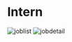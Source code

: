 # Intern

![joblist](https://github.com/NatinaelFekadu/Intern/assets/101578729/ee49ae72-20c9-47fe-afda-0949f2fe19a8)
![jobdetail](https://github.com/NatinaelFekadu/Intern/assets/101578729/0685c78a-308c-4d1b-b9c8-2d3df75fe2cd)
